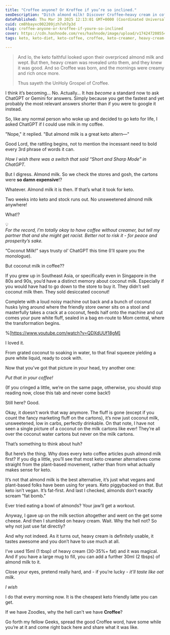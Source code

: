 ```yaml
---
title: "Croffee anyone? Or Kroffee if you’re so inclined."
seoDescription: "Ditch almond milk! Discover Croffee—heavy cream in coffee, the ultimate keto hack. A hilarious take on keto coffee alternatives & plant-based myths."
datePublished: Thu Mar 20 2025 12:13:01 GMT+0000 (Coordinated Universal Time)
cuid: cm8hbayxc002209jzh7xh7p3d
slug: croffee-anyone-or-kroffee-if-youre-so-inclined
cover: https://cdn.hashnode.com/res/hashnode/image/upload/v1742472085547/41bdc8f9-8d94-4437-ad55-0ecedabf0893.jpeg
tags: keto, keto-diet, keto-coffee, croffee, keto-creamer, heavy-cream-coffee, almond-milk-keto, ketogenic-lifestyle, fat-first-coffee, plant-based-myths, geekist-food, fables-for-food

---
```


> And lo, the keto faithful looked upon their overpriced almond milk and wept. But then, heavy cream was revealed unto them, and they knew it was good. And so Croffee was born, and the mornings were creamy and rich once more.  
>   
> Thus sayeth the UnHoly Grospel of Croffee.

I think it’s becoming… No. Actually… It *has become* a standard now to ask ChatGPT or Gemini for answers. Simply because you get the fastest and yet probably the most relevant answers shorter than if you were to google it instead.

So, like any normal person who woke up and decided to go keto for life, I asked ChatGPT if I could use milk in my coffee.

"Nope," it replied. "But almond milk is a great keto altern—"

Good Lord, the rattling begins, not to mention the incessant need to bold every 3rd phrase of words it can.

*How I wish there was a switch that said “Short and Sharp Mode” in ChatGPT.*

But I digress. Almond milk. So we check the stores and gosh, the cartons were **so damn expensive**!?

Whatever. Almond milk it is then. If that’s what it took for keto.

Two weeks into keto and stock runs out. No unsweetened almond milk anywhere!

What!?

<div data-node-type="callout">
<div data-node-type="callout-emoji">💡</div>
<div data-node-type="callout-text"><em>For the record, I’m totally okay to have coffee without creamer, but tell my partner that and she might get racist. Better not to risk it - for peace and prosperity’s sake.</em></div>
</div>

“Coconut Milk!” says trusty ol’ ChatGPT this time (I’ll spare you the monologue).

But coconut milk in coffee??

If you grew up in Southeast Asia, or specifically even in Singapore in the 80s and 90s, you’d have a distinct memory about coconut milk. Especially if you would have had to go down to the store to buy it. They didn’t sell coconut milk then. They sold desiccated coconut!

Complete with a loud noisy machine out back and a bunch of coconut husks lying around where the friendly store owner sits on a stool and masterfully takes a crack at a coconut, feeds half onto the machine and out comes your pure white fluff, sealed in a bag en-route to Mom central, where the transformation begins.

%[https://www.youtube.com/watch?v=QDXdUUf18gM] 

I loved it.

From grated coconut to soaking in water, to that final squeeze yielding a pure white liquid, ready to cook with.

Now that you’ve got that picture in your head, try another one:

*Put that in your coffee!*

(If you cringed a little, we’re on the same page, otherwise, you should stop reading now, close this tab and never come back!)

Still here? Good.

Okay, it doesn’t work that way anymore. The fluff is gone (except if you count the fancy marketing fluff on the cartons), it’s now just coconut milk, unsweetened, low in carbs, perfectly drinkable. On that note, I have not seen a single picture of a coconut on the milk cartons like ever! They’re all over the coconut water cartons but never on the milk cartons.

That’s something to think about huh?

But here’s the thing. Why does every keto coffee articles push almond milk first? If you dig a little, you’ll see that most keto creamer alternatives come straight from the plant-based movement, rather than from what actually makes sense for keto.

It’s not that almond milk is the best alternative, it’s just what vegans and plant-based folks have been using for years. Keto piggybacked on that. But keto isn’t vegan. It’s fat-first. And last I checked, almonds don’t exactly scream "fat bomb."

Ever tried eating a bowl of almonds? Your jaw’ll get a workout.

Anyway, I gave up on the milk section altogether and went on the get some cheese. And then I stumbled on heavy cream. Wait. Why the hell not? So why not just use fat directly?

And why not indeed. As it turns out, heavy cream is definitely usable, it tastes awesome and you don’t have to use much at all.

I’ve used 15ml (1 tbsp) of heavy cream (30-35%+ fat) and it was magical. And if you have a large mug to fill, you can add a further 30ml (2 tbsps) of almond milk to it.

Close your eyes, pretend really hard, and - if you’re lucky - *it'll taste like oat milk*.

*I wish*

I do that every morning now. It is the cheapest keto friendly latte you can get.

If we have Zoodles, why the hell can't we have **Croffee**?

Go forth my fellow Geeks, spread the good Croffee word, have some while you’re at it and come right back here and share what it was like.